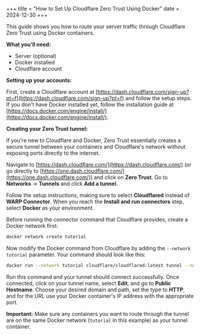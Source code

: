 +++
title = "How to Set Up Cloudflare Zero Trust Using Docker"
date = 2024-12-30
+++

This guide shows you how to route your server traffic through Cloudflare Zero Trust using Docker containers.

**What you'll need:**
- Server (optional)  
- Docker installed
- Cloudflare account

**Setting up your accounts:**

First, create a Cloudflare account at [https://dash.cloudflare.com/sign-up?pt=f](https://dash.cloudflare.com/sign-up?pt=f) and follow the setup steps. If you don't have Docker installed yet, follow the installation guide at [https://docs.docker.com/engine/install/](https://docs.docker.com/engine/install/).

**Creating your Zero Trust tunnel:**

If you're new to Cloudflare and Docker, Zero Trust essentially creates a secure tunnel between your containers and Cloudflare's network without exposing ports directly to the internet.

Navigate to [https://dash.cloudflare.com/](https://dash.cloudflare.com/) (or go directly to [https://one.dash.cloudflare.com/](https://one.dash.cloudflare.com/)) and click on **Zero Trust**. Go to **Networks** → **Tunnels** and click **Add a tunnel**.

Follow the setup instructions, making sure to select **Cloudflared** instead of **WARP Connector**. When you reach the **Install and run connectors** step, select **Docker** as your environment.

Before running the connector command that Cloudflare provides, create a Docker network first:

```bash
docker network create tutorial
```

Now modify the Docker command from Cloudflare by adding the `--network tutorial` parameter. Your command should look like this:

```bash
docker run --network tutorial cloudflare/cloudflared:latest tunnel --no-autoupdate run --token secret_token_here
```

Run this command and your tunnel should connect successfully. Once connected, click on your tunnel name, select **Edit**, and go to **Public Hostname**. Choose your desired domain and path, set the type to **HTTP**, and for the URL use your Docker container's IP address with the appropriate port.

**Important:** Make sure any containers you want to route through the tunnel are on the same Docker network (`tutorial` in this example) as your tunnel container.